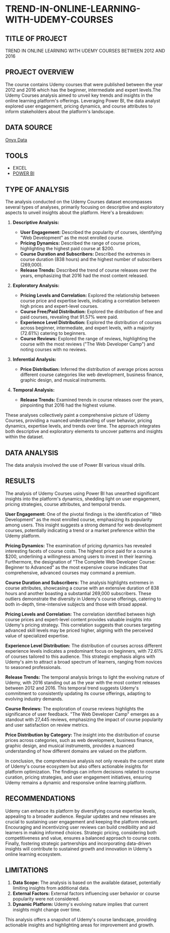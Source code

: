 # TREND-IN-ONLINE-LEARNING-WITH-UDEMY-COURSES

## TITLE OF PROJECT
TREND IN ONLINE LEARNING WITH UDEMY COURSES BETWEEN 2012 AND 2016 

## PROJECT OVERVIEW
The course contains Udemy courses that were published between the year 2012 and 2016 which has the beginner, intermediate and expert levels.The Udemy Courses analysis aimed to unveil key trends and insights in the online learning platform's offerings. Leveraging Power BI, the data analyst explored user engagement, pricing dynamics, and course attributes to inform stakeholders about the platform's landscape. 

## DATA SOURCE
[Onyx Data](https://lnkd.in/dfKEB4B7)

## TOOLS
- EXCEL
- [POWER BI](https://app.powerbi.com/view?r=eyJrIjoiNTdmYmRlNmItMTcxYy00YTBhLWEyY2UtMzEzYjg4OGNjMWIxIiwidCI6ImRmODY3OWNkLWE4MGUtNDVkOC05OWFjLWM4M2VkN2ZmOTVhMCJ9)

## TYPE OF ANALYSIS
The analysis conducted on the Udemy Courses dataset encompasses several types of analyses, primarily focusing on descriptive and exploratory aspects to unveil insights about the platform. Here's a breakdown:

1. **Descriptive Analysis:**
   - **User Engagement:** Described the popularity of courses, identifying "Web Development" as the most enrolled course.
   - **Pricing Dynamics:** Described the range of course prices, highlighting the highest paid course at $200.
   - **Course Duration and Subscribers:** Described the extremes in course duration (838 hours) and the highest number of subscribers (269,000).
   - **Release Trends:** Described the trend of course releases over the years, emphasizing that 2016 had the most content released.

2. **Exploratory Analysis:**
   - **Pricing Levels and Correlation:** Explored the relationship between course price and expertise levels, indicating a correlation between high prices and expert-level courses.
   - **Course Free/Paid Distribution:** Explored the distribution of free and paid courses, revealing that 91.57% were paid.
   - **Experience Level Distribution:** Explored the distribution of courses across beginner, intermediate, and expert levels, with a majority (72.61%) catering to beginners.
   - **Course Reviews:** Explored the range of reviews, highlighting the course with the most reviews ("The Web Developer Camp") and noting courses with no reviews.

3. **Inferential Analysis:**
   - **Price Distribution:** Inferred the distribution of average prices across different course categories like web development, business finance, graphic design, and musical instruments.

4. **Temporal Analysis:**
   - **Release Trends:** Examined trends in course releases over the years, pinpointing that 2016 had the highest volume.

These analyses collectively paint a comprehensive picture of Udemy Courses, providing a nuanced understanding of user behavior, pricing dynamics, expertise levels, and trends over time. The approach integrates both descriptive and exploratory elements to uncover patterns and insights within the dataset.

## DATA ANALYSIS
The data analysis involved the use of Power BI various visual drills.

## RESULTS
The analysis of Udemy Courses using Power BI has unearthed significant insights into the platform's dynamics, shedding light on user engagement, pricing strategies, course attributes, and temporal trends.

**User Engagement:**
One of the pivotal findings is the identification of "Web Development" as the most enrolled course, emphasizing its popularity among users. This insight suggests a strong demand for web development courses, potentially indicating a trend or a market preference within the Udemy platform.

**Pricing Dynamics:**
The examination of pricing dynamics has revealed interesting facets of course costs. The highest price paid for a course is $200, underlining a willingness among users to invest in their learning. Furthermore, the designation of "The Complete Web Developer Course: Beginner to Advanced" as the most expensive course indicates that comprehensive, advanced courses may command a premium.

**Course Duration and Subscribers:**
The analysis highlights extremes in course attributes, showcasing a course with an extensive duration of 838 hours and another boasting a substantial 269,000 subscribers. These outliers demonstrate the diversity in Udemy's course offerings, catering to both in-depth, time-intensive subjects and those with broad appeal.

**Pricing Levels and Correlation:**
The correlation identified between high course prices and expert-level content provides valuable insights into Udemy's pricing strategy. This correlation suggests that courses targeting advanced skill levels may be priced higher, aligning with the perceived value of specialized expertise.

**Experience Level Distribution:**
The distribution of courses across different experience levels indicates a predominant focus on beginners, with 72.61% of courses tailored to this audience. This strategic emphasis aligns with Udemy's aim to attract a broad spectrum of learners, ranging from novices to seasoned professionals.

**Release Trends:**
The temporal analysis brings to light the evolving nature of Udemy, with 2016 standing out as the year with the most content releases between 2012 and 2016. This temporal trend suggests Udemy's commitment to consistently updating its course offerings, adapting to evolving industry demands.

**Course Reviews:**
The exploration of course reviews highlights the significance of user feedback. "The Web Developer Camp" emerges as a standout with 27,445 reviews, emphasizing the impact of course popularity and user satisfaction on review metrics.

**Price Distribution by Category:**
The insight into the distribution of course prices across categories, such as web development, business finance, graphic design, and musical instruments, provides a nuanced understanding of how different domains are valued on the platform.

In conclusion, the comprehensive analysis not only reveals the current state of Udemy's course ecosystem but also offers actionable insights for platform optimization. The findings can inform decisions related to course curation, pricing strategies, and user engagement initiatives, ensuring Udemy remains a dynamic and responsive online learning platform.

## RECOMMENDATIONS
Udemy can enhance its platform by diversifying course expertise levels, appealing to a broader audience. Regular updates and new releases are crucial to sustaining user engagement and keeping the platform relevant. Encouraging and incentivizing user reviews can build credibility and aid learners in making informed choices. Strategic pricing, considering both competitiveness and value, ensures a balanced approach to course costs. Finally, fostering strategic partnerships and incorporating data-driven insights will contribute to sustained growth and innovation in Udemy's online learning ecosystem.

## LIMITATIONS
1. **Data Scope:** The analysis is based on the available dataset, potentially limiting insights from additional data.
2. **External Factors:** External factors influencing user behavior or course popularity were not considered.
3. **Dynamic Platform:** Udemy's evolving nature implies that current insights might change over time.

This analysis offers a snapshot of Udemy's course landscape, providing actionable insights and highlighting areas for improvement and growth.
